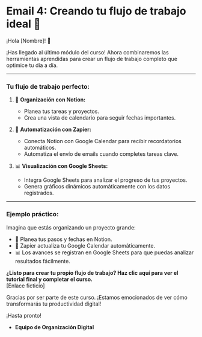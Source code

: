 # Email 4: Creando tu flujo de trabajo ideal 🚀

¡Hola [Nombre]! 👋

¡Has llegado al último módulo del curso! Ahora combinaremos las herramientas aprendidas para crear un flujo de trabajo completo que optimice tu día a día.

---

### Tu flujo de trabajo perfecto:
1. 📝 **Organización con Notion:**
   - Planea tus tareas y proyectos.
   - Crea una vista de calendario para seguir fechas importantes.

2. 🔄 **Automatización con Zapier:**
   - Conecta Notion con Google Calendar para recibir recordatorios automáticos.
   - Automatiza el envío de emails cuando completes tareas clave.

3. 📊 **Visualización con Google Sheets:**
   - Integra Google Sheets para analizar el progreso de tus proyectos.
   - Genera gráficos dinámicos automáticamente con los datos registrados.

---

### Ejemplo práctico:
Imagina que estás organizando un proyecto grande:
- 📝 Planea tus pasos y fechas en Notion.
- 🔄 Zapier actualiza tu Google Calendar automáticamente.
- 📊 Los avances se registran en Google Sheets para que puedas analizar resultados fácilmente.

**¿Listo para crear tu propio flujo de trabajo? Haz clic aquí para ver el tutorial final y completar el curso.**  
[Enlace ficticio]

Gracias por ser parte de este curso. ¡Estamos emocionados de ver cómo transformarás tu productividad digital!

¡Hasta pronto!  

- **Equipo de Organización Digital**

